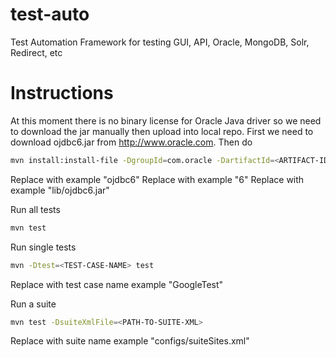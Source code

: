 test-auto
=========

Test Automation Framework for testing GUI, API, Oracle, MongoDB, Solr, Redirect, etc

Instructions
=========

At this moment there is no binary license for Oracle Java driver so we need to download the jar manually then upload into local repo. First we need to download ojdbc6.jar from http://www.oracle.com. Then do 
```sh
mvn install:install-file -DgroupId=com.oracle -DartifactId=<ARTIFACT-ID> -Dversion=<VERSION> -Dpackaging=jar -Dfile=<PATH-TO-OJDBC-JAR> -DgeneratePom=true
```
Replace <ARTIFACT-ID> with example "ojdbc6"
Replace <VERSION> with example "6"
Replace <PATH-TO-OJDBC-JAR> with example "lib/ojdbc6.jar"


Run all tests
```sh
mvn test
```


Run single tests
```sh
mvn -Dtest=<TEST-CASE-NAME> test
```
Replace <TEST-CASE-NAME> with test case name example "GoogleTest"


Run a suite
```sh
mvn test -DsuiteXmlFile=<PATH-TO-SUITE-XML>
```
Replace <PATH-TO-SUITE-XML> with suite name example "configs/suiteSites.xml"
